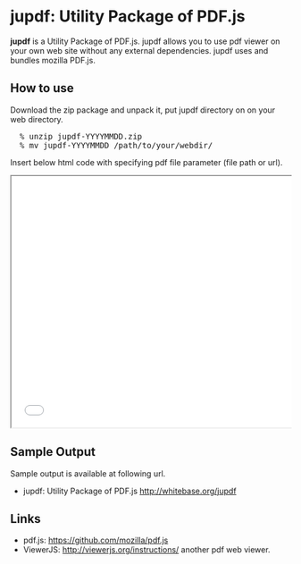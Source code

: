 jupdf: Utility Package of PDF.js
===================

**jupdf** is a Utility Package of PDF.js. 
jupdf allows you to use pdf viewer on your own web site without any external dependencies.
jupdf uses and bundles mozilla PDF.js. 

How to use
----------

Download the zip package and unpack it, put jupdf directory on on your web directory. 

<pre>
  % unzip jupdf-YYYYMMDD.zip
  % mv jupdf-YYYYMMDD /path/to/your/webdir/
</pre>

 Insert below html code with specifying pdf file parameter (file path or url).

<pre>
<iframe src="jupdf?file=path/to/pdffile.pdf" width='600' height='450' scrolling="no" 
 allowfullscreen webkitallowfullscreen></iframe>
</pre>

Sample Output
-----
Sample output is available at following url.

* jupdf: Utility Package of PDF.js <http://whitebase.org/jupdf>

Links
-----

* pdf.js: <https://github.com/mozilla/pdf.js>
* ViewerJS: <http://viewerjs.org/instructions/> another pdf web viewer.
